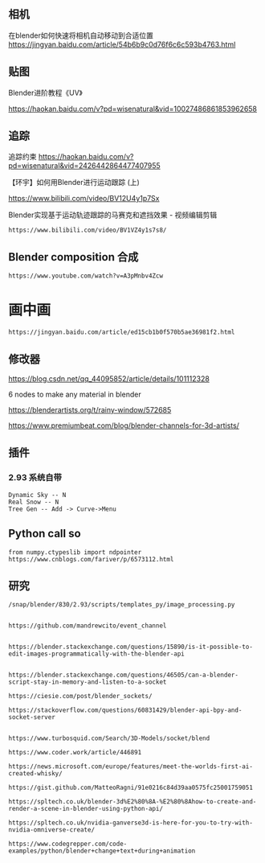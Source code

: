 ##  相机
在blender如何快速将相机自动移动到合适位置
https://jingyan.baidu.com/article/54b6b9c0d76f6c6c593b4763.html



## 贴图

Blender进阶教程《UV》

https://haokan.baidu.com/v?pd=wisenatural&vid=10027486861853962658


## 追踪
追踪约束
https://haokan.baidu.com/v?pd=wisenatural&vid=2426442864477407955

【环宇】如何用Blender进行运动跟踪 (上) 

https://www.bilibili.com/video/BV12U4y1p7Sx



Blender实现基于运动轨迹跟踪的马赛克和遮挡效果 - 视频编辑剪辑
```
https://www.bilibili.com/video/BV1VZ4y1s7s8/
```

## Blender composition 合成
```
https://www.youtube.com/watch?v=A3pMnbv4Zcw
```


# 画中画
```
https://jingyan.baidu.com/article/ed15cb1b0f570b5ae36981f2.html
```


## 修改器





https://blog.csdn.net/qq_44095852/article/details/101112328



6 nodes to make any material in blender



https://blenderartists.org/t/rainy-window/572685

https://www.premiumbeat.com/blog/blender-channels-for-3d-artists/



## 插件
### 2.93 系统自带
```
Dynamic Sky -- N
Real Snow -- N 
Tree Gen -- Add -> Curve->Menu
```



## Python call so

```
from numpy.ctypeslib import ndpointer
https://www.cnblogs.com/fariver/p/6573112.html

```



## 研究

```
/snap/blender/830/2.93/scripts/templates_py/image_processing.py


https://github.com/mandrewcito/event_channel


https://blender.stackexchange.com/questions/15890/is-it-possible-to-edit-images-programmatically-with-the-blender-api


https://blender.stackexchange.com/questions/46505/can-a-blender-script-stay-in-memory-and-listen-to-a-socket

https://ciesie.com/post/blender_sockets/

https://stackoverflow.com/questions/60831429/blender-api-bpy-and-socket-server


https://www.turbosquid.com/Search/3D-Models/socket/blend

https://www.coder.work/article/446891

https://news.microsoft.com/europe/features/meet-the-worlds-first-ai-created-whisky/

https://gist.github.com/MatteoRagni/91e0216c84d39aa0575fc25001759051

https://spltech.co.uk/blender-3d%E2%80%8A-%E2%80%8Ahow-to-create-and-render-a-scene-in-blender-using-python-api/

https://spltech.co.uk/nvidia-ganverse3d-is-here-for-you-to-try-with-nvidia-omniverse-create/

https://www.codegrepper.com/code-examples/python/blender+change+text+during+animation

```

